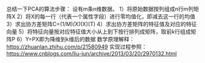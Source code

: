 总结一下PCA的算法步骤：
设有m条n维数据。
1）将原始数据按列组成n行m列矩阵X
2）将X的每一行（代表一个属性字段）进行零均值化，即减去这一行的均值
3）求出协方差矩阵C=(1/M)*(X)*(X)(T)
4）求出协方差矩阵的特征值及对应的特征向量
5）将特征向量按对应特征值大小从上到下按行排列成矩阵，取前k行组成矩阵P
6）Y=PX即为降维到k维后的数据
数学原理解释：https://zhuanlan.zhihu.com/p/21580949
实现过程参照：https://www.cnblogs.com/liu-jun/archive/2013/03/20/2970132.html
